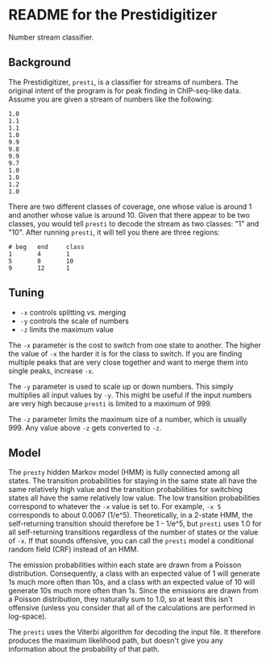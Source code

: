 README for the Prestidigitizer
==============================

Number stream classifier.

Background
----------

The Prestidigitizer, `presti`, is a classifier for streams of numbers. The
original intent of the program is for peak finding in ChIP-seq-like data.
Assume you are given a stream of numbers like the following:

```
1.0
1.1
1.1
1.0
9.9
9.8
9.9
9.7
1.0
1.0
1.2
1.0
```

There are two different classes of coverage, one whose value is around 1 and
another whose value is around 10. Given that there appear to be two classes,
you would tell `presti` to decode the stream as two classes: "1" and "10".
After running `presti`, it will tell you there are three regions:

```
# beg   end     class
1       4       1
5       8       10
9       12      1
```

Tuning
------

* `-x` controls splitting vs. merging
* `-y` controls the scale of numbers
* `-z` limits the maximum value

The `-x` parameter is the cost to switch from one state to another. The higher
the value of `-x` the harder it is for the class to switch. If you are finding
multiple peaks that are very close together and want to merge them into single
peaks, increase `-x`.

The `-y` parameter is used to scale up or down numbers. This simply multiplies
all input values by `-y`. This might be useful if the input numbers are very
high because `presti` is limited to a maximum of 999.

The `-z` parameter limits the maximum size of a number, which is usually 999.
Any value above `-z` gets converted to `-z`.


Model
-----

The `presty` hidden Markov model (HMM) is fully connected among all states. The
transition probabilities for staying in the same state all have the same
relatively high value and the transition probabilities for switching states all
have the same relatively low value. The low transition probabilities correspond
to whatever the `-x` value is set to. For example, `-x 5` corresponds to about
0.0067 (1/e^5). Theoretically, in a 2-state HMM, the self-returning transition
should therefore be 1 - 1/e^5, but `presti` uses 1.0 for all self-returning
transitions regardless of the number of states or the value of `-x`. If that
sounds offensive, you can call the `presti` model a conditional random field
(CRF) instead of an HMM.

The emission probabilities within each state are drawn from a Poisson
distribution. Consequently, a class with an expected value of 1 will generate
1s much more often than 10s, and a class with an expected value of 10 will
generate 10s much more often than 1s. Since the emissions are drawn from a
Poisson distribution, they naturally sum to 1.0, so at least this isn't
offensive (unless you consider that all of the calculations are performed in
log-space).

The `presti` uses the Viterbi algorithm for decoding the input file. It
therefore produces the maximum likelihood path, but doesn't give you any
information about the probability of that path.
